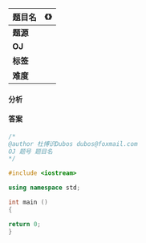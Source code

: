 |题目名|《》|  
|---|---|  
|**题源**||  
|**OJ**|[]()|  
|**标签**||  
|**难度**||  

#### 分析 
#### 答案
```cpp
/* 	
@author 杜博识Dubos dubos@foxmail.com
OJ 题号 题目名 
*/

#include <iostream>

using namespace std;

int main ()
{

return 0;
}
```
